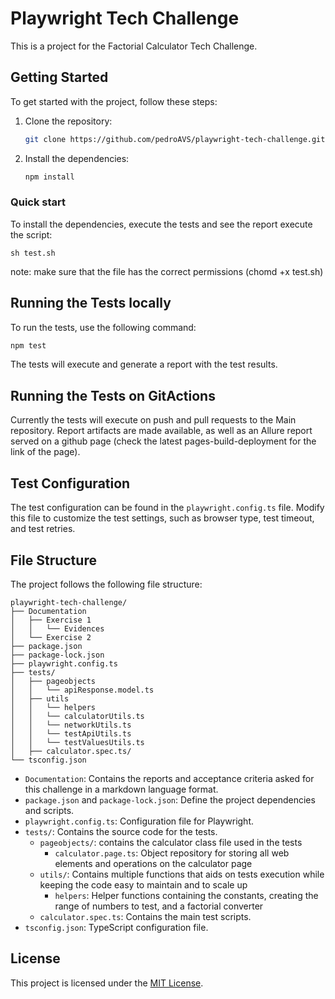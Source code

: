 
# Playwright Tech Challenge

This is a project for the Factorial Calculator Tech Challenge. 

## Getting Started

To get started with the project, follow these steps:

1. Clone the repository:

   ```bash
   git clone https://github.com/pedroAVS/playwright-tech-challenge.git
   ```

2. Install the dependencies:

   ```bash
   npm install
   ```

### Quick start

To install the dependencies, execute the tests and see the report execute the script:

  ```
  sh test.sh
  ```

note: make sure that the file has the correct permissions (chomd +x test.sh)

## Running the Tests locally

To run the tests, use the following command:

```bash
npm test
```

The tests will execute and generate a report with the test results.

## Running the Tests on GitActions

Currently the tests will execute on push and pull requests to the Main repository.
Report artifacts are made available, as well as an Allure report served on a github page (check the latest pages-build-deployment for the link of the page).

## Test Configuration

The test configuration can be found in the `playwright.config.ts` file. Modify this file to customize the test settings, such as browser type, test timeout, and test retries.

## File Structure

The project follows the following file structure:

```
playwright-tech-challenge/
├── Documentation
│   ├── Exercise 1
│   │   └── Evidences    
│   └── Exercise 2
├── package.json
├── package-lock.json
├── playwright.config.ts
├── tests/
│   ├── pageobjects
│   │   └── apiResponse.model.ts
│   ├── utils
│   │   └── helpers
│   │   └── calculatorUtils.ts
│   │   └── networkUtils.ts
│   │   └── testApiUtils.ts
│   │   └── testValuesUtils.ts
│   ├── calculator.spec.ts/
└── tsconfig.json
```

- `Documentation`: Contains the reports and acceptance criteria asked for this challenge in a markdown language format.
- `package.json` and `package-lock.json`: Define the project dependencies and scripts.
- `playwright.config.ts`: Configuration file for Playwright.
- `tests/`: Contains the source code for the tests.
  - `pageobjects/`: contains the calculator class file used in the tests
    - `calculator.page.ts`: Object repository for storing all web elements and operations on the calculator page
  - `utils/`: Contains multiple functions that aids on tests execution while keeping the code easy to maintain and to scale up
    - `helpers`: Helper functions containing the constants, creating the range of numbers to test, and a factorial converter
  - `calculator.spec.ts`: Contains the main test scripts.
- `tsconfig.json`: TypeScript configuration file.


## License

This project is licensed under the [MIT License](LICENSE).
